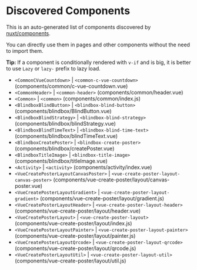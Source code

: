 # Discovered Components

This is an auto-generated list of components discovered by [nuxt/components](https://github.com/nuxt/components).

You can directly use them in pages and other components without the need to import them.

**Tip:** If a component is conditionally rendered with `v-if` and is big, it is better to use `Lazy` or `lazy-` prefix to lazy load.

- `<CommonCVueCountdown>` | `<common-c-vue-countdown>` (components/common/c-vue-countdown.vue)
- `<CommonHeader>` | `<common-header>` (components/common/header.vue)
- `<Common>` | `<common>` (components/common/index.js)
- `<BlindboxBlindButton>` | `<blindbox-blind-button>` (components/blindbox/BlindButton.vue)
- `<BlindboxBlindStrategy>` | `<blindbox-blind-strategy>` (components/blindbox/blindStrategy.vue)
- `<BlindboxBlindTimeText>` | `<blindbox-blind-time-text>` (components/blindbox/blindTimeText.vue)
- `<BlindboxCreatePoster>` | `<blindbox-create-poster>` (components/blindbox/createPoster.vue)
- `<BlindboxTitleImage>` | `<blindbox-title-image>` (components/blindbox/titleImage.vue)
- `<Activity>` | `<activity>` (components/activity/index.vue)
- `<VueCreatePosterLayoutCanvasPoster>` | `<vue-create-poster-layout-canvas-poster>` (components/vue-create-poster/layout/canvas-poster.vue)
- `<VueCreatePosterLayoutGradient>` | `<vue-create-poster-layout-gradient>` (components/vue-create-poster/layout/gradient.js)
- `<VueCreatePosterLayoutHeader>` | `<vue-create-poster-layout-header>` (components/vue-create-poster/layout/header.vue)
- `<VueCreatePosterLayout>` | `<vue-create-poster-layout>` (components/vue-create-poster/layout/index.js)
- `<VueCreatePosterLayoutPainter>` | `<vue-create-poster-layout-painter>` (components/vue-create-poster/layout/painter.js)
- `<VueCreatePosterLayoutQrcode>` | `<vue-create-poster-layout-qrcode>` (components/vue-create-poster/layout/qrcode.js)
- `<VueCreatePosterLayoutUtil>` | `<vue-create-poster-layout-util>` (components/vue-create-poster/layout/util.js)
